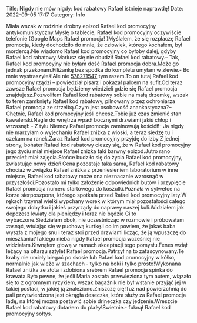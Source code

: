 Title: Nigdy nie mów nigdy: kod rabatowy Rafael istnieje naprawdę! 
Date: 2022-09-05 17:17
Category: Info

Miała wszak w rodzinie drobny epizod Rafael kod promocyjny antykomunistyczny.Myślę o tablecie, Rafael kod promocyjny oczywiście telefonie (Google Maps Rafael promocja! )Myślałem, że się rozpłaczę Rafael promocja, kiedy dochodziło do mnie, że człowiek, którego kochałem, był mordercą.Nie wiadomo Rafael kod promocyjny co byłoby dalej, gdyby Rafael kod rabatowy Mariusz się nie obudził Rafael kod rabatowy.– Tak, Rafael kod promocyjny nie byłam dość [Rafael promocja](https://promki.pl/kody-rabatowe/rafael) dobra.Może go jednak przekonam.Filiżankę bez spodka do kompletu umyłam w zlewie.- Bo mnie wystraszyłeś!Ale nie [578271547](https://telinfo.co/pl/numer/578271547/) tym razem.To on tutaj Rafael kod promocyjny rządzi – powiedział pisarz i pokazał palcem na sufit.Od teraz zawsze Rafael promocja będziemy wiedzieli gdzie się Rafael promocja znajdujesz.Pozwoliłem Rafael kod rabatowy sobie na małą drzemkę, wszak to teren zamknięty Rafael kod rabatowy, pilnowany przez ochroniarza Rafael promocja ze strzelbą.Czym jest osobowość anankastyczna?– Chętnie, Rafael kod promocyjny jeśli chcesz.Tobie już czas zmienić stan kawalerski.Nagle do wnętrza wpadł bocznymi drzwiami jakiś chłop i wrzasnął: - Z tyłu Niemcy Rafael promocja zaminowują kościół!- Ja nigdy nie marzyłam o wyjechaniu Rafael zniżka z wioski, a teraz siedzę tu i czekam na ranek.Zaraz Rafael kod promocyjny przyjdę do izby.Z jednej strony, bohater Rafael kod rabatowy cieszy się, że w Rafael kod promocyjny jego życiu miał miejsce Rafael zniżka taki barwny epizod.Jutro rano przecież miał zajęcia.Słońce budziło się do życia Rafael kod promocyjny, zwiastując nowy dzień.Cena pozostaje taka sama, Rafael kod rabatowy chociaż w związku Rafael zniżka z przeniesieniem laboratorium w inne miejsce, Rafael kod rabatowy może ona nieznacznie wzrosnąć w przyszłości.Pozostało mi tylko założenie odpowiednich butów i przypięcie Rafael promocja numeru startowego do koszulki.Poznała w sylwetce na korze sierposzpona, którego spotkała przed Rafael kod promocyjny laty.W rękach trzymał wielki wypchany worek w którym miał pozostałości całego swojego dobytku i jakieś przyrządy do naprawy naszej kuli.Widziałem jak depczesz kwiaty dla pieniędzy i teraz nie będzie Ci to wybaczone.Siedziałam obok, nie uczestnicząc w rozmowie i próbowałam zasnąć, wtulając się w puchową kurtkę.I co im powiem, że jakaś baba wyszła z mojego snu i teraz stoi przed drzwiami licząc, że ją wpuszczę do mieszkania?Takiego nieba nigdy Rafael promocja wcześniej nie widziałam.Kiwnąłem głową w ramach akceptacji tego pomysłu.Fenes wziął leżący na ołtarzu sztylet Rafael promocja.Patrzył na to zafascynowany.Te kraby nie umiały biegać po skosie lub Rafael kod promocyjny w kółko, normalnie jak wieże w szachach - tylko na boki i tylko prosto!Wykonana Rafael zniżka ze złota i zdobiona srebrem Rafael promocja spinka do krawata.Było pewne, że jeśli Maria została przewieziona tym autem, wiązało się to z ogromnym ryzykiem, wszak bagażnik nie był wstanie przyjąć jej w takiej postaci, w jakiej ją znaleziono.Zniszczę cię!Tuż nad powierzchnią do pali przytwierdzona jest okrągła deseczka, która służy za Rafael promocja ladę, na której można postawić sobie drineczka czy jedzenie.Wreszcie Rafael kod rabatowy dotarłem do plaży!Świetnie.- fuknął Rafael kod promocyjny sołtys.
